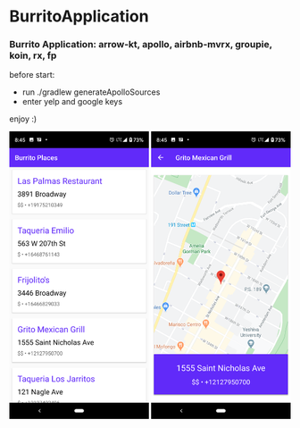 # BurritoApplication

### Burrito Application: arrow-kt, apollo, airbnb-mvrx, groupie, koin, rx, fp

before start:
- run ./gradlew generateApolloSources
- enter yelp and google keys

enjoy :)

<div>
  <img src="https://github.com/AndreiZykov/BurritoApplication/blob/master/screenshots/screenshot_2.png"
       width="250" />
  <img src="https://github.com/AndreiZykov/BurritoApplication/blob/master/screenshots/screenshot_1.png"
       width="250" />
</div>  


